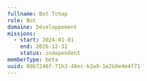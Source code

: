 ```yaml
---
fullname: Bot Tchap
role: Bot
domaine: Développement
missions:
  - start: 2024-01-01
    end: 2026-12-31
    status: independent
memberType: beta
uuid: 08b7246f-71b3-48ec-b3a9-1e2b8e4e4f71
---
```

